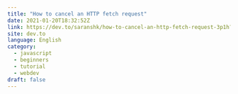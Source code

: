 ```yaml
---
title: "How to cancel an HTTP fetch request"
date: 2021-01-20T18:32:52Z
link: https://dev.to/saranshk/how-to-cancel-an-http-fetch-request-3p1h?utm_medium=RSS&utm_source=news.12bit.vn
site: dev.to
language: English
category:
  - javascript
  - beginners
  - tutorial
  - webdev
draft: false
---
```

